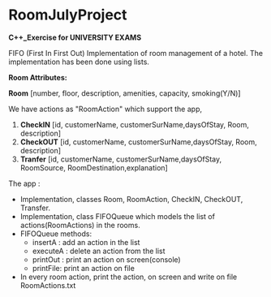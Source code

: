 # RoomJulyProject
<b>C++_Exercise for UNIVERSITY EXAMS</b>


FIFO (First In First Out) Implementation of room management of a hotel. The implementation has been done using lists.

<b>Room Attributes:</b>

<b>Room</b> [number, floor, description, amenities, capacity, smoking(Y/N)]

We have actions as "RoomAction" which support the app, 
<ol>
  <li><b>CheckIN</b> [id, customerName, customerSurName,daysOfStay, Room, description] </li>
  <li><b>CheckOUT</b> [id, customerName, customerSurName,daysOfStay, Room, description] </li>
  <li><b>Tranfer</b> [id, customerName, customerSurName,daysOfStay, RoomSource, RoomDestination,explanation]</li>
</ol>
The app :
<ul>
  <li> Implementation, classes Room, RoomAction, CheckIN, CheckOUT, Transfer.</li>
  <li> Implementation, class FIFOQueue which models the list of actions(RoomActions) in the rooms.</li>
  <li> FIFOQueue methods:
    <ul>
      <li>insertA  : add an action in the list</li>
      <li>executeA : delete an action from the list</li> 
      <li>printOut : print an action on screen(console)</li>
      <li>printFile: print an action on file</li>
    </ul>
  <li>In every room action, print the action, on screen and write on file RoomActions.txt </li>
</ul>


